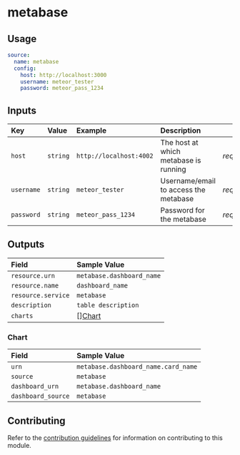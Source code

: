 # metabase

## Usage

```yaml
source:
  name: metabase
  config:
    host: http://localhost:3000
    username: meteor_tester
    password: meteor_pass_1234
```

## Inputs

| Key | Value | Example | Description |    |
| :-- | :---- | :------ | :---------- | :- |
| `host` | `string` | `http://localhost:4002` | The host at which metabase is running | *required* |
| `username` | `string` | `meteor_tester` | Username/email to access the metabase| *required* |
| `password` | `string` | `meteor_pass_1234` | Password for the metabase | *required* |

## Outputs

| Field | Sample Value |
| :---- | :---- |
| `resource.urn` | `metabase.dashboard_name` |
| `resource.name` | `dashboard_name` |
| `resource.service` | `metabase` |
| `description` | `table description` |
| `charts` | [][Chart](#chart) |

### Chart

| Field | Sample Value |
| :---- | :---- |
| `urn` | `metabase.dashboard_name.card_name` |
| `source` | `metabase` |
| `dashboard_urn` | `metabase.dashboard_name` |
| `dashboard_source` | `metabase` |

## Contributing

Refer to the [contribution guidelines](../../../docs/contribute/guide.md#adding-a-new-extractor) for information on contributing to this module.
